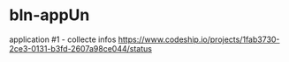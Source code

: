 bln-appUn
=========

application #1 - collecte infos
https://www.codeship.io/projects/1fab3730-2ce3-0131-b3fd-2607a98ce044/status
